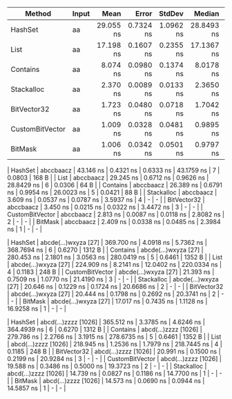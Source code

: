 | Method          | Input                | Mean       | Error     | StdDev     | Median      | Rank | Gen0   | Allocated |
|---------------- |--------------------- |-----------:|----------:|-----------:|------------:|-----:|-------:|----------:|
| HashSet         | aa                   |  29.055 ns | 0.7324 ns |  1.0962 ns |  28.8493 ns |    6 | 0.0803 |     168 B |
| List            | aa                   |  17.198 ns | 0.1607 ns |  0.2355 ns |  17.1367 ns |    5 | 0.0306 |      64 B |
| Contains        | aa                   |   8.074 ns | 0.0980 ns |  0.1374 ns |   8.0178 ns |    4 | 0.0115 |      24 B |
| Stackalloc      | aa                   |   2.370 ns | 0.0089 ns |  0.0133 ns |   2.3650 ns |    3 |      - |         - |
| BitVector32     | aa                   |   1.723 ns | 0.0480 ns |  0.0718 ns |   1.7042 ns |    2 |      - |         - |
| CustomBitVector | aa                   |   1.009 ns | 0.0328 ns |  0.0481 ns |   0.9895 ns |    1 |      - |         - |
| BitMask         | aa                   |   1.006 ns | 0.0342 ns |  0.0501 ns |   0.9797 ns |    1 |      - |         - |

| HashSet         | abccbaacz            |  43.146 ns | 0.4321 ns |  0.6333 ns |  43.1759 ns |    7 | 0.0803 |     168 B |
| List            | abccbaacz            |  29.245 ns | 0.6712 ns |  0.9626 ns |  28.8429 ns |    6 | 0.0306 |      64 B |
| Contains        | abccbaacz            |  26.389 ns | 0.6791 ns |  0.9954 ns |  26.0023 ns |    5 | 0.0421 |      88 B |
| Stackalloc      | abccbaacz            |   3.609 ns | 0.0537 ns |  0.0787 ns |   3.5937 ns |    4 |      - |         - |
| BitVector32     | abccbaacz            |   3.450 ns | 0.0215 ns |  0.0322 ns |   3.4472 ns |    3 |      - |         - |
| CustomBitVector | abccbaacz            |   2.813 ns | 0.0087 ns |  0.0118 ns |   2.8082 ns |    2 |      - |         - |
| BitMask         | abccbaacz            |   2.409 ns | 0.0338 ns |  0.0485 ns |   2.3984 ns |    1 |      - |         - |

| HashSet         | abcde(...)wxyza [27] | 369.700 ns | 4.0918 ns |  5.7362 ns | 368.7694 ns |    6 | 0.6270 |    1312 B |
| Contains        | abcde(...)wxyza [27] | 280.453 ns | 2.1801 ns |  3.0563 ns | 280.0419 ns |    5 | 0.6461 |    1352 B |
| List            | abcde(...)wxyza [27] | 224.909 ns | 8.2141 ns | 12.0402 ns | 220.0334 ns |    4 | 0.1183 |     248 B |
| CustomBitVector | abcde(...)wxyza [27] |  21.393 ns | 0.7509 ns |  1.0770 ns |  21.4190 ns |    3 |      - |         - |
| Stackalloc      | abcde(...)wxyza [27] |  20.646 ns | 0.1229 ns |  0.1724 ns |  20.6686 ns |    2 |      - |         - |
| BitVector32     | abcde(...)wxyza [27] |  20.444 ns | 0.1798 ns |  0.2692 ns |  20.3741 ns |    2 |      - |         - |
| BitMask         | abcde(...)wxyza [27] |  17.017 ns | 0.7435 ns |  1.1128 ns |  16.9258 ns |    1 |      - |         - |

| HashSet         | abcd(...)zzzz [1026] | 365.512 ns | 3.3785 ns |  4.6246 ns | 364.4939 ns |    6 | 0.6270 |    1312 B |
| Contains        | abcd(...)zzzz [1026] | 279.786 ns | 2.2766 ns |  3.1915 ns | 278.6735 ns |    5 | 0.6461 |    1352 B |
| List            | abcd(...)zzzz [1026] | 218.945 ns | 1.2536 ns |  1.7979 ns | 218.7445 ns |    4 | 0.1185 |     248 B |
| BitVector32     | abcd(...)zzzz [1026] |  20.991 ns | 0.1500 ns |  0.2199 ns |  20.9284 ns |    3 |      - |         - |
| CustomBitVector | abcd(...)zzzz [1026] |  19.588 ns | 0.3486 ns |  0.5000 ns |  19.3723 ns |    2 |      - |         - |
| Stackalloc      | abcd(...)zzzz [1026] |  14.739 ns | 0.0827 ns |  0.1186 ns |  14.7700 ns |    1 |      - |         - |
| BitMask         | abcd(...)zzzz [1026] |  14.573 ns | 0.0690 ns |  0.0944 ns |  14.5857 ns |    1 |      - |         - |
